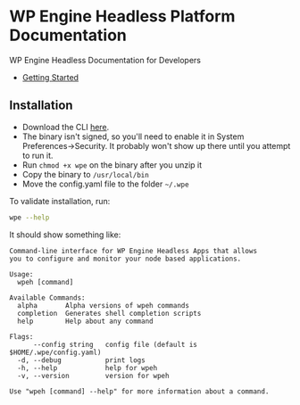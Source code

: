 # WP Engine Headless Platform Documentation

WP Engine Headless Documentation for Developers

- [Getting Started](./guides/getting-started/)

## Installation

<!--
```bash
# TBD
npm i @wpengine/headless-cli
``` -->

- Download the CLI [here](https://drive.google.com/file/d/1e95w-nSSFxZMnt4G-fByXJCmTdmNhavO/view?usp=sharing).
- The binary isn't signed, so you'll need to enable it in System Preferences->Security. It probably won't show up there until you attempt to run it.
- Run `chmod +x wpe` on the binary after you unzip it
- Copy the binary to `/usr/local/bin`
- Move the config.yaml file to the folder `~/.wpe`

To validate installation, run:

```bash
wpe --help
```

It should show something like:
```
Command-line interface for WP Engine Headless Apps that allows
you to configure and monitor your node based applications.

Usage:
  wpeh [command]

Available Commands:
  alpha       Alpha versions of wpeh commands
  completion  Generates shell completion scripts
  help        Help about any command

Flags:
      --config string   config file (default is $HOME/.wpe/config.yaml)
  -d, --debug           print logs
  -h, --help            help for wpeh
  -v, --version         version for wpeh

Use "wpeh [command] --help" for more information about a command.
```
